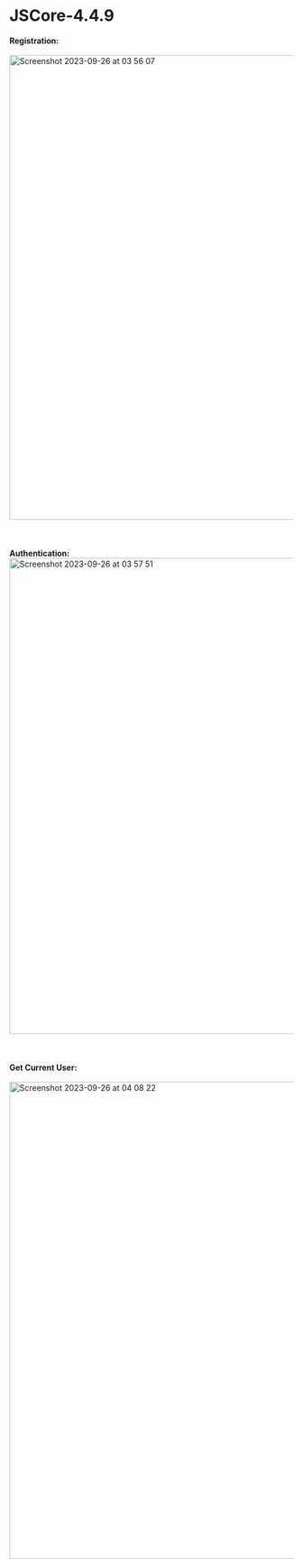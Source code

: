 # JSCore-4.4.9
<b> Registration: </b><br /><br />
<img width="824" alt="Screenshot 2023-09-26 at 03 56 07" src="https://github.com/AndreyKataAcademy/JSCore-4.4.9/assets/142009062/de5f6a91-ee55-4c81-891a-5041cdf3187c"><br /><br /><br /><br />
<b> Authentication: </b><br />
<img width="844" alt="Screenshot 2023-09-26 at 03 57 51" src="https://github.com/AndreyKataAcademy/JSCore-4.4.9/assets/142009062/e9050023-4c51-4588-9806-4dddfdac75b0"><br /><br /><br /><br />
<b> Get Current User: </b><br /><br />
<img width="846" alt="Screenshot 2023-09-26 at 04 08 22" src="https://github.com/AndreyKataAcademy/JSCore-4.4.9/assets/142009062/40a890bc-bfdf-437c-a7dc-e4b16a708fa7">
